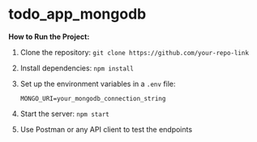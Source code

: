 ﻿# todo_app_mongodb
**How to Run the Project:**

1. Clone the repository: `git clone https://github.com/your-repo-link`
2. Install dependencies: `npm install`
3. Set up the environment variables in a `.env` file:
    
    ```
    MONGO_URI=your_mongodb_connection_string
    
    ```
    
4. Start the server: `npm start`
5. Use Postman or any API client to test the endpoints
